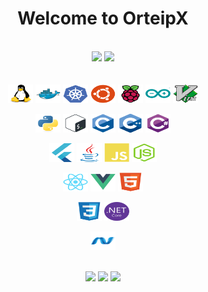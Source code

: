 <div style="display: inline_block" align="center">
  <h1><strong>Welcome to OrteipX</strong></h1>
</div>

<div align="center"><br/>
  <a href="https://github.com/OrteipX"></a>
  <img height="180em" src="https://github-readme-stats.vercel.app/api?username=OrteipX&show_icons=true&theme=dark&include_all_commits=true&count_private=true"/>
  <img height="180em" src="https://github-readme-stats.vercel.app/api/top-langs/?username=OrteipX&layout=compact&langs_count=7&theme=dark"/>
</div>

<div style="display: inline_block" align="center"><br/><br/>
  <img align="center" alt="OrteipX-linux" height="30" width="40" src="https://raw.githubusercontent.com/devicons/devicon/master/icons/linux/linux-original.svg" />
  <img align="center" alt="OrteipX-docker" height="30" width="40" src="https://raw.githubusercontent.com/devicons/devicon/master/icons/docker/docker-original.svg" />
  <img align="center" alt="OrteipX-docker" height="30" width="40" src="https://raw.githubusercontent.com/devicons/devicon/master/icons/kubernetes/kubernetes-plain.svg" />
  <img align="center" alt="OrteipX-ubuntu" height="30" width="40" src="https://raw.githubusercontent.com/devicons/devicon/master/icons/ubuntu/ubuntu-plain.svg" />
  <img align="center" alt="OrteipX-raspberrypi" height="30" width="40" src="https://raw.githubusercontent.com/devicons/devicon/master/icons/raspberrypi/raspberrypi-original.svg" />
  <img align="center" alt="OrteipX-arduino" height="30" width="40" src="https://raw.githubusercontent.com/devicons/devicon/master/icons/arduino/arduino-original.svg" />
  <img align="center" alt="OrteipX-vim" height="30" width="40" src="https://raw.githubusercontent.com/devicons/devicon/master/icons/vim/vim-original.svg" />
</div>
<div style="display: inline_block" align="center"><br/>
  <img align="center" alt="OrteipX-python" height="30" width="40" src="https://raw.githubusercontent.com/devicons/devicon/master/icons/python/python-original.svg" />
  <img align="center" alt="OrteipX-bash" height="30" width="40" src="https://raw.githubusercontent.com/devicons/devicon/master/icons/bash/bash-original.svg" />
  <img align="center" alt="OrteipX-c" height="30" width="40" src="https://raw.githubusercontent.com/devicons/devicon/master/icons/c/c-original.svg" />
  <img align="center" alt="OrteipX-cpp" height="30" width="40" src="https://raw.githubusercontent.com/devicons/devicon/master/icons/cplusplus/cplusplus-original.svg" />
  <img align="center" alt="OrteipX-csharp" height="30" width="40" src="https://raw.githubusercontent.com/devicons/devicon/master/icons/csharp/csharp-original.svg" />
</div>
<div style="display: inline_block" align="center"><br/>
  <img align="center" alt="OrteipX-flutter" height="30" width="40" src="https://raw.githubusercontent.com/devicons/devicon/master/icons/flutter/flutter-original.svg" />
  <img align="center" alt="OrteipX-java" height="30" width="40" src="https://raw.githubusercontent.com/devicons/devicon/master/icons/java/java-original.svg" />
  <img align="center" alt="OrteipX-Js" height="30" width="40" src="https://raw.githubusercontent.com/devicons/devicon/master/icons/javascript/javascript-plain.svg">
  <img align="center" alt="OrteipX-nodeJS" height="30" width="40" src="https://raw.githubusercontent.com/devicons/devicon/master/icons/nodejs/nodejs-original.svg">
</div>
<div style="display: inline_block" align="center"><br/>
  <img align="center" alt="OrteipX-React" height="30" width="40" src="https://raw.githubusercontent.com/devicons/devicon/master/icons/react/react-original.svg">
  <img align="center" alt="OrteipX-VueJS" height="30" width="40" src="https://raw.githubusercontent.com/devicons/devicon/master/icons/vuejs/vuejs-original.svg">
  <img align="center" alt="OrteipX-HTML" height="30" width="40" src="https://raw.githubusercontent.com/devicons/devicon/master/icons/html5/html5-original.svg">
</div>
<div style="display: inline_block" align="center"><br/>
  <img align="center" alt="OrteipX-CSS" height="30" width="40" src="https://raw.githubusercontent.com/devicons/devicon/master/icons/css3/css3-original.svg">
  <img align="center" alt="OrteipX-dotnetcore" height="30" width="40" src="https://raw.githubusercontent.com/devicons/devicon/master/icons/dotnetcore/dotnetcore-original.svg" />
</div>
<div style="display: inline_block" align="center"><br/>
    <img align="center" alt="OrteipX-dotnetcore" height="30" width="40" src="https://raw.githubusercontent.com/devicons/devicon/master/icons/dot-net/dot-net-original.svg" />
</div>
<div style="display: inline_block" align="center"><br/><br/>
    <a href = "mailto:ramon.ggarcia@icloud.com"><img src="https://img.shields.io/badge/-Gmail-%23333?style=for-the-badge&logo=gmail&logoColor=white" target="_blank"></a>
  <a href="https://www.linkedin.com/in/ramongnangarcia/" target="_blank"><img src="https://img.shields.io/badge/-LinkedIn-%230077B5?style=for-the-badge&logo=linkedin&logoColor=white" target="_blank"></a>
    <a href="https://github.com/OrteipX"><img src="https://img.shields.io/badge/GitHub-100000?style=for-the-badge&logo=github&logoColor=white" target="_blank"></a
</div>
<!--
**OrteipX/OrteipX** is a ✨ _special_ ✨ repository because its `README.md` (this file) appears on your GitHub profile.

Here are some ideas to get you started:

- 🔭 I’m currently working on ...
- 🌱 I’m currently learning ...
- 👯 I’m looking to collaborate on ...
- 🤔 I’m looking for help with ...
- 💬 Ask me about ...
- 📫 How to reach me: ...
- 😄 Pronouns: ...
- ⚡ Fun fact: ...
-->
